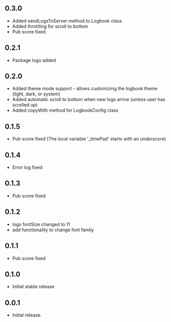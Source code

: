 ## 0.3.0
* Added sendLogsToServer method to Logbook class
* Added throttling for scroll to bottom
* Pub score fixed

## 0.2.1
* Package logo added

## 0.2.0

* Added theme mode support - allows customizing the logbook theme (light, dark, or system)
* Added automatic scroll to bottom when new logs arrive (unless user has scrolled up)
* Added copyWith method for LogbookConfig class

## 0.1.5

* Pub score fixed (The local variable '_timePad' starts with an underscore)

## 0.1.4

* Error log fixed

## 0.1.3

* Pub score fixed

## 0.1.2

* logs fontSize changed to 11
* add functionality to change font family

## 0.1.1

* Pub score fixed

## 0.1.0

* Initial stable release

## 0.0.1

* Initial release.
